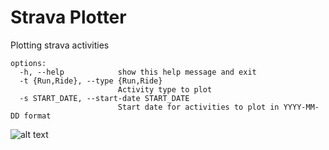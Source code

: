 # Strava Plotter

Plotting strava activities

```
options:
  -h, --help            show this help message and exit
  -t {Run,Ride}, --type {Run,Ride}
                        Activity type to plot
  -s START_DATE, --start-date START_DATE
                        Start date for activities to plot in YYYY-MM-DD format
```

![alt text](https://pasteboard.co/7fRRdWc20BCR.png)